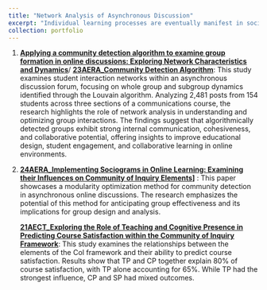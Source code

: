```yaml
---
title: "Network Analysis of Asynchronous Discussion"
excerpt: "Individual learning processes are eventually manifest in social and collaborative environments. Network analysis provides a lens to examine these processes on a collective scale. This collection explores the multifaceted dimensions of network analysis." 
collection: portfolio
---
```



1. [**Applying a community detection algorithm to examine group formation in online discussions: Exploring Network Characteristics and Dynamics**](https://mlee010.github.io/MinkyungLee/files/41239_2024_495_OnlinePDF.pdf)/ **[23AERA_Community Detection Algorithm](https://mlee010.github.io/MinkyungLee/files/AERA23_Louvain.pdf)**: This study examines student interaction networks within an asynchronous discussion forum, focusing on whole group and subgroup dynamics identified through the Louvain algorithm. Analyzing 2,481 posts from 154 students across three sections of a communications course, the research highlights the role of network analysis in understanding and optimizing group interactions. The findings suggest that algorithmically detected groups exhibit strong internal communication, cohesiveness, and collaborative potential, offering insights to improve educational design, student engagement, and collaborative learning in online environments.

3. **[24AERA_Implementing Sociograms in Online Learning: Examining their Influences on Community of Inquiry Elements](https://mlee010.github.io/MinkyungLee/files/AERA24Sociogram.pdf)]** : This paper showcases a modularity optimization method for community detection in asynchronous online discussions. The research emphasizes the potential of this method for anticipating group effectiveness and its implications for group design and analysis.
   
   **[21AECT_Exploring the Role of Teaching and Cognitive Presence in Predicting Course Satisfaction within the Community of Inquiry Framework](https://mlee010.github.io/MinkyungLee/files/21Perception.pdf)**: This study examines the relationships between the elements of the CoI framework and their ability to predict course satisfaction. Results show that TP and CP together explain 80% of course satisfaction, with TP alone accounting for 65%. While TP had the strongest influence, CP and SP had mixed outcomes. 


  

